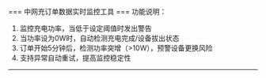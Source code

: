 === 中网充订单数据实时监控工具 ===
功能说明：
1. 监控充电功率，当低于设定阈值时发出警告
2. 当功率设为0W时，自动检测充电完成/设备拔出状态
3. 订单开始5分钟后，检测功率突增（>10W），预警设备更换风险
4. 支持异常自动重试，提高监控稳定性
--------------------------------------------------
